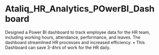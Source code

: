 # Ataliq_HR_Analytics_POwerBI_Dashboard
Designed a Power BI dashboard to track employee data for the HR team, including working hours, attendance,  performance, and leaves. The dashboard streamlined HR processes and increased efficiency. • This Dashboard can save 3-4hrs of work for the HR daily.
